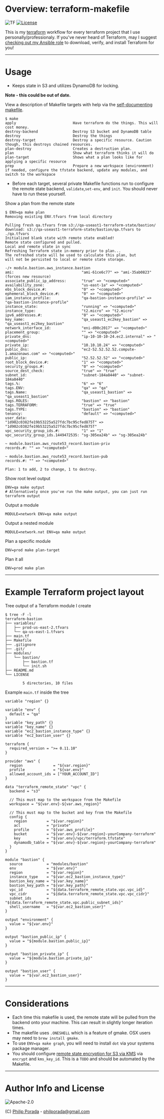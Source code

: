 # Overview: terraform-makefile
![TF](https://img.shields.io/badge/Supports%20Terraform%20Version-%3E%3D0.11.10-blue.svg)
[![License](https://img.shields.io/badge/license-Apache--2.0-brightgreen.svg)](LICENSE)

This is my [terraform](https://www.terraform.io/) workflow for every terraform project that I use personally/professionaly. If you've never heard of Terraform, may I suggest [checking out my Ansible role](https://github.com/pgporada/ansible-role-terraform) to download, verify, and install Terraform for you!

- - - -
# Usage

* Keeps state in S3 and utilizes DynamoDB for locking.

**Note - this could be out of date.**

View a description of Makefile targets with help via the [self-documenting makefile](https://marmelab.com/blog/2016/02/29/auto-documented-makefile.html).

    $ make
    apply                          Have terraform do the things. This will cost money.
    destroy-backend                Destroy S3 bucket and DynamoDB table
    destroy                        Destroy the things
    destroy-target                 Destroy a specific resource. Caution though, this destroys chained resources.
    plan-destroy                   Creates a destruction plan.
    plan                           Show what terraform thinks it will do
    plan-target                    Shows what a plan looks like for applying a specific resource
    prep                           Prepare a new workspace (environment) if needed, configure the tfstate backend, update any modules, and switch to the workspace


* Before each target, several private Makefile functions run to configure the remote state backend, `validate`,`set-env`, and `init`. You should never have to run these yourself.

Show a plan from the remote state

    $ ENV=qa make plan
	Removing existing ENV.tfvars from local directory

	Pulling fresh qa.tfvars from s3://qa-useast1-terraform-state/bastion/
	download: s3://qa-useast1-terraform-state/bastion/qa.tfvars to ./qa.tfvars
	Initialized blank state with remote state enabled!
	Remote state configured and pulled.
	Local and remote state in sync
	Refreshing Terraform state in-memory prior to plan...
	The refreshed state will be used to calculate this plan, but
	will not be persisted to local or remote state storage.

	-/+ module.bastion.aws_instance.bastion
    ami:                               "ami-61ce6c77" => "ami-35ab0823" (forces new resource)
    associate_public_ip_address:       "true" => "<computed>"
    availability_zone:                 "us-east-1a" => "<computed>"
    ebs_block_device.#:                "0" => "<computed>"
    ephemeral_block_device.#:          "0" => "<computed>"
    iam_instance_profile:              "qa-bastion-instance-profile" => "qa-bastion-instance-profile"
    instance_state:                    "running" => "<computed>"
    instance_type:                     "t2.micro" => "t2.micro"
    ipv6_addresses.#:                  "0" => "<computed>"
    key_name:                          "qa_useast1_ec2key_bastion" => "qa_useast1_ec2key_bastion"
    network_interface_id:              "eni-d00c2017" => "<computed>"
    placement_group:                   "" => "<computed>"
    private_dns:                       "ip-10-10-10-24.ec2.internal" => "<computed>"
    private_ip:                        "10.10.10.24" => "<computed>"
    public_dns:                        "ec2-52.52.52.52.compute-1.amazonaws.com" => "<computed>"
    public_ip:                         "52.52.52.52" => "<computed>"
    root_block_device.#:               "1" => "<computed>"
    security_groups.#:                 "0" => "<computed>"
    source_dest_check:                 "true" => "true"
    subnet_id:                         "subnet-184a8440" => "subnet-184a8440"
    tags.%:                            "6" => "6"
    tags.ENV:                          "qa" => "qa"
    tags.Name:                         "qa_useast1_bastion" => "qa_useast1_bastion"
    tags.ROLES:                        "bastion" => "bastion"
    tags.TERRAFORM:                    "true" => "true"
    tags.TYPE:                         "bastion" => "bastion"
    tenancy:                           "default" => "<computed>"
    user_data:                         "1d902c0382fe19b53225a527fdc7bc95cfed875T" => "1d902c0382fe19b53225a527fdc7bc95cfed875T"
    vpc_security_group_ids.#:          "1" => "1"
    vpc_security_group_ids.1449472535: "sg-305ea24b" => "sg-305ea24b"

	~ module.bastion.aws_route53_record.bastion-priv
    records.#: "" => "<computed>"

	~ module.bastion.aws_route53_record.bastion-pub
    records.#: "" => "<computed>"

	Plan: 1 to add, 2 to change, 1 to destroy.

Show root level output

    ENV=qa make output
	# Alternatively once you've run the make output, you can just run
	terraform output

Output a module

    MODULE=network ENV=qa make output

Output a nested module

    MODULE=network.nat ENV=qa make output

Plan a specific module

	ENV=prod make plan-target

Plan it all

	ENV=prod make plan

- - - -
# Example Terraform project layout

Tree output of a Terraform module I create

    $ tree -F -l
    terraform-bastion
    ├── variables/
    │   ├── prod-us-east-2.tfvars
    │   └── qa-us-east-1.tfvars
    ├── main.tf
    ├── Makefile
    ├── .gitignore
    ├── .git/
    ├── modules/
    │   └── bastion/
    │       ├── bastion.tf
    │       └── init.sh
    ├── README.md
    └── LICENSE

            5 directories, 10 files

Example `main.tf` inside the tree

    variable "region" {}

    variable "env" {
      default = "qa"
    }
    variable "key_path" {}
    variable "key_name" {}
    variable "ec2_bastion_instance_type" {}
    variable "ec2_bastion_user" {}

    terraform {
      required_version = ">= 0.11.10"
    }

    provider "aws" {
      region              = "${var.region}"
      profile             = "${var.env}"
      allowed_account_ids = ["YOUR_ACCOUNT_ID"]
    }

    data "terraform_remote_state" "vpc" {
      backend = "s3"

      // This must map to the workspace from the Makefile
      workspace = "${var.env}-${var.aws_region}"

      // This must map to the bucket and key from the Makefile
      config {
        region         = "${var.region}"
        acl            = "private"
        profile        = "${var.aws_profile}"
        bucket         = "${var.env}-${var.region}-yourCompany-terraform"
        key            = "${var.env}/vpc/terraform.tfstate"
        dynamodb_table = "${var.env}-${var.region}-yourCompany-terraform"
      }
    }

    module "bastion" {
      source           = "modules/bastion"
      env              = "${var.env}"
      region           = "${var.region}"
      instance_type    = "${var.ec2_bastion_instance_type}"
      bastion_key_name = "${var.key_name}"
      bastion_key_path = "${var.key_path}"
      vpc_id           = "${data.terraform_remote_state.vpc.vpc_id}"
      vpc_cidr         = "${data.terraform_remote_state.vpc.vpc_cidr}"
      subnet_ids       = "${data.terraform_remote_state.vpc.public_subnet_ids}"
      shell_username   = "${var.ec2_bastion_user}"
    }

    output "environment" {
      value = "${var.env}"
    }

    output "bastion_public_ip" {
      value = "${module.bastion.public_ip}"
    }

    output "bastion_private_ip" {
      value = "${module.bastion.private_ip}"
    }

    output "bastion_user" {
      value = "${var.ec2_bastion_user}"
    }

- - - -
# Considerations

* Each time this makefile is used, the remote state will be pulled from the backend onto your machine. This can result in slightly longer iteration times.
* The makefile uses `.ONESHELL` which is a feature of gmake. OSX users may need to `brew install gmake`.
* To use `ENV=qa make graph`, you will need to install `dot` via your systems package manager.
* You should configure [remote state encryption for S3 via KMS](https://www.terraform.io/docs/state/remote/s3.html) via `encrypt` and `kms_key_id`. This is a `TODO` and should be automated by the Makefile.

- - - -
# Author Info and License

![Apache-2.0](LICENSE)

(C) [Philip Porada](https://github.com/pgporada/) - philporada@gmail.com
